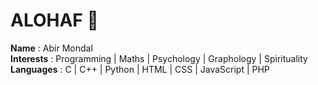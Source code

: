 # ALOHAF 👋

**Name** : Abir Mondal <br>
**Interests** : Programming | Maths | Psychology | Graphology | Spirituality <br>
**Languages** : C | C++ | Python | HTML | CSS | JavaScript | PHP <br>

<!-- # Contact Me


<!-- Interests : Programming -->
<!--
**abirmondal/abirmondal** is a ✨ _special_ ✨ repository because its `README.md` (this file) appears on your GitHub profile.

Here are some ideas to get you started:

- 🔭 I’m currently working on ...
- 🌱 I’m currently learning ...
- 👯 I’m looking to collaborate on ...
- 🤔 I’m looking for help with ...
- 💬 Ask me about ...
- 📫 How to reach me: ...
- 😄 Pronouns: ...
- ⚡ Fun fact: ...
-->
